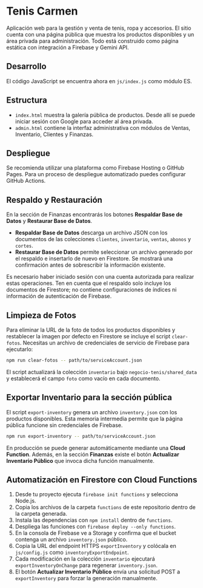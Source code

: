 # Tenis Carmen

Aplicación web para la gestión y venta de tenis, ropa y accesorios. El sitio cuenta con una página pública que muestra los productos disponibles y un área privada para administración. Todo está construido como página estática con integración a Firebase y Gemini API.

## Desarrollo

El código JavaScript se encuentra ahora en `js/index.js` como módulo ES.

## Estructura

* `index.html` muestra la galería pública de productos. Desde allí se puede iniciar sesión con Google para acceder al área privada.
* `admin.html` contiene la interfaz administrativa con módulos de Ventas, Inventario, Clientes y Finanzas.

## Despliegue

Se recomienda utilizar una plataforma como Firebase Hosting o GitHub Pages. Para un proceso de despliegue automatizado puedes configurar GitHub Actions.

## Respaldo y Restauración

En la sección de Finanzas encontrarás los botones **Respaldar Base de Datos** y **Restaurar Base de Datos**.

- **Respaldar Base de Datos** descarga un archivo JSON con los documentos de las colecciones `clientes`, `inventario`, `ventas`, `abonos` y `cortes`.
- **Restaurar Base de Datos** permite seleccionar un archivo generado por el respaldo e insertarlo de nuevo en Firestore. Se mostrará una confirmación antes de sobrescribir la información existente.

Es necesario haber iniciado sesión con una cuenta autorizada para realizar estas operaciones. Ten en cuenta que el respaldo solo incluye los documentos de Firestore; no contiene configuraciones de índices ni información de autenticación de Firebase.

## Limpieza de Fotos

Para eliminar la URL de la foto de todos los productos disponibles y restablecer la imagen por defecto en Firestore se incluye el script `clear-fotos`. Necesitas un archivo de credenciales de servicio de Firebase para ejecutarlo:

```bash
npm run clear-fotos -- path/to/serviceAccount.json
```

El script actualizará la colección `inventario` bajo `negocio-tenis/shared_data` y establecerá el campo `foto` como vacío en cada documento.

## Exportar Inventario para la sección pública

El script `export-inventory` genera un archivo `inventory.json` con los productos disponibles. Esta memoria intermedia permite que la página pública funcione sin credenciales de Firebase.

```bash
npm run export-inventory -- path/to/serviceAccount.json
```

En producción se puede generar automáticamente mediante una **Cloud Function**.
Además, en la sección **Finanzas** existe el botón **Actualizar Inventario
Público** que invoca dicha función manualmente.


## Automatización en Firestore con Cloud Functions

1. Desde tu proyecto ejecuta `firebase init functions` y selecciona Node.js.
2. Copia los archivos de la carpeta `functions` de este repositorio dentro de la carpeta generada.
3. Instala las dependencias con `npm install` dentro de `functions`.
4. Despliega las funciones con `firebase deploy --only functions`.
5. En la consola de Firebase ve a Storage y confirma que el bucket contenga un archivo `inventory.json` público.
6. Copia la URL del endpoint HTTPS `exportInventory` y colócala en `js/config.js` como `inventoryExportEndpoint`.
7. Cada modificación en la colección `inventario` ejecutará `exportInventoryOnChange` para regenerar `inventory.json`.
8. El botón **Actualizar Inventario Público** envía una solicitud POST a `exportInventory` para forzar la generación manualmente.
